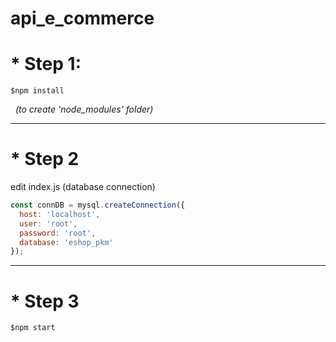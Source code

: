 # api_e_commerce

# * Step 1:
````
$npm install
````

&nbsp;
*(to create 'node_modules' folder)*

---

# * Step 2
edit index.js (database connection)
````js
const connDB = mysql.createConnection({
  host: 'localhost',
  user: 'root',
  password: 'root',
  database: 'eshop_pkm'
});
````

---

# * Step 3
````
$npm start
````